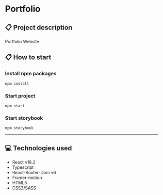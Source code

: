 # Portfolio 


## 📋 Project description
Portfolio Website 
## 📋 How to start
### Install npm packages
`npm install`
### Start project
`npm start`
### Start storybook
`npm storybook`

---------
  
## 💻 Technologies used
- React v18.2
- Typescript
- React-Router-Dom v6
- Framer-motion
- HTML5
- CSS3/SASS


